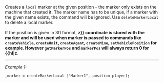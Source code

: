 Creates a `local` marker at the given position - the marker only exists on the machine that created it. The marker name has to be unique, if a marker with the given name exists, the command will be ignored. Use `deleteMarkerLocal` to delete a local marker.<br><br>
If the position is given in 3D format, **z}} coordinate is stored with the marker and will be used when marker is passed to commands like `createVehicle`, `createUnit`, `createAgent`, `createMine`, `setVehiclePosition` for example. However `getMarkerPos` and `markerPos` will always return 0 for {{hl|z**.


---
*Example 1:*
```sqf
_marker = createMarkerLocal ["Marker1", position player];
```